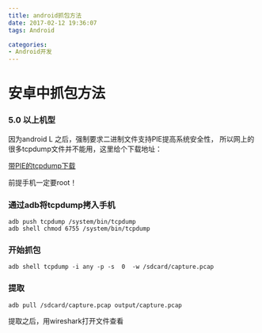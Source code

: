 ```yaml
---
title: android抓包方法
date: 2017-02-12 19:36:07
tags: Android

categories:
- Android开发
---
```

# 安卓中抓包方法

### 5.0 以上机型 

因为android L 之后，强制要求二进制文件支持PIE提高系统安全性， 所以网上的很多tcpdump文件并不能用，这里给个下载地址：

[带PIE的tcpdump下载](http://pan.baidu.com/s/1qXDzPFm)

前提手机一定要root！


### 通过adb将tcpdump拷入手机
```
adb push tcpdump /system/bin/tcpdump  
adb shell chmod 6755 /system/bin/tcpdump 
```

### 开始抓包
```
adb shell tcpdump -i any -p -s  0  -w /sdcard/capture.pcap 
```

### 提取
```
adb pull /sdcard/capture.pcap output/capture.pcap
```
提取之后，用wireshark打开文件查看